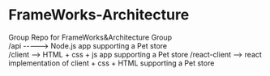 # FrameWorks-Architecture
Group Repo for FrameWorks&amp;Architecture Group
<br>
/api -----> Node.js app supporting a Pet store
<br>
/client --> HTML + css + js app supporting a Pet store
/react-client --> react implementation of client + css + HTML supporting a Pet store
